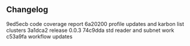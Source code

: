 

## Changelog

9ed5ecb code coverage report
6a20200 profile updates and karbon list clusters
3a1dca2 release 0.0.3
74c9dda std reader and subnet work
c53a9fa workflow updates

